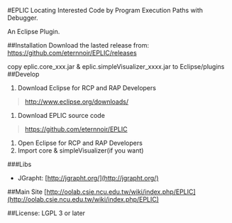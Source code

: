 #EPLIC 
Locating Interested Code by Program Execution Paths with Debugger.

An Eclipse Plugin.

##Installation
Download the lasted release from:
https://github.com/eternnoir/EPLIC/releases

copy eplic.core_xxx.jar & eplic.simpleVisualizer_xxxx.jar to Eclipse/plugins
##Develop
1. Download Eclipse for RCP and RAP Developers 
> http://www.eclipse.org/downloads/

1. Download EPLIC source code 
> https://github.com/eternnoir/EPLIC

1. Open Eclipse for RCP and RAP Developers
1. Import core & simpleVisualizer(if you want)

###Libs
* JGrapht: [http://jgrapht.org/](http://jgrapht.org/)

##Main Site
[http://oolab.csie.ncu.edu.tw/wiki/index.php/EPLIC](http://oolab.csie.ncu.edu.tw/wiki/index.php/EPLIC)


##License:
LGPL 3 or later
